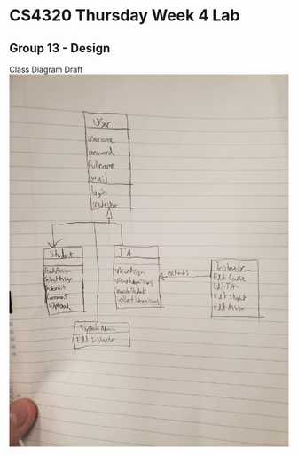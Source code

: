 # CS4320 Thursday Week 4 Lab
## Group 13 - Design

Class Diagram Draft
![classdiagram](classdiagram.jpg)
